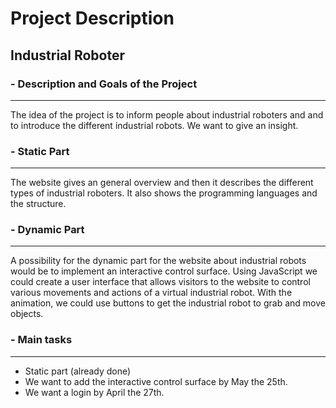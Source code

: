 # Project Description

## Industrial Roboter

### - Description and Goals of the Project 
---
The idea of the project is to inform people about industrial roboters and and to introduce the different industrial robots. We want to give an  insight.

### - Static Part
---
The website gives an general overview and then it
describes the different types of industrial roboters. It also shows the programming languages and the structure.

### - Dynamic Part
---
A possibility for the dynamic part for the website about industrial robots would be to implement an interactive control surface. Using JavaScript we could create a user interface that allows visitors to the website to control various movements and actions of a virtual industrial robot. With the animation, we could use buttons to get the industrial robot to grab and move objects. 

### - Main tasks
---
* Static part (already done)
* We want to add the interactive control surface by May the 25th.
* We want a login by April the 27th.